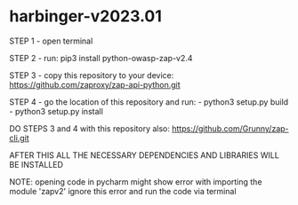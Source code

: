 # harbinger-v2023.01

STEP 1 - open terminal

STEP 2 - run: pip3 install python-owasp-zap-v2.4

STEP 3 - copy this repository to your device: https://github.com/zaproxy/zap-api-python.git

STEP 4 - go the location of this repository and run:
	- python3 setup.py build
	- python3 setup.py install

DO STEPS 3 and 4 with this repository also:
https://github.com/Grunny/zap-cli.git

AFTER THIS ALL THE NECESSARY DEPENDENCIES AND LIBRARIES WILL BE INSTALLED

NOTE: 
opening code in pycharm might show error with importing the module 'zapv2'
ignore this error and run the code via terminal
